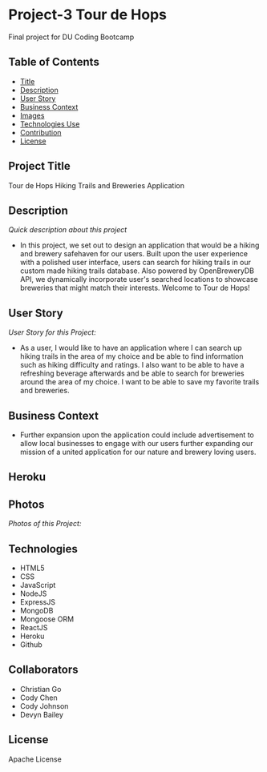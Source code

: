 # Project-3 Tour de Hops

Final project for DU Coding Bootcamp

## Table of Contents

- [Title](#title)
- [Description](#description)
- [User Story](#story)
- [Business Context](#context)
- [Images](#photos)
- [Technologies Use](#technology)
- [Contribution](#contribution)
- [License](#license)

## Project Title

Tour de Hops Hiking Trails and Breweries Application

## Description

_Quick description about this project_

- In this project, we set out to design an application that would be a hiking and brewery safehaven for our users. Built upon the user experience with a polished user interface, users can search for hiking trails in our custom made hiking trails database. Also powered by OpenBreweryDB API, we dynamically incorporate user's searched locations to showcase breweries that might match their interests. Welcome to Tour de Hops!

## User Story

_User Story for this Project:_

- As a user, I would like to have an application where I can search up hiking trails in the area of my choice and be able to find information such as hiking difficulty and ratings. I also want to be able to have a refreshing beverage afterwards and be able to search for breweries around the area of my choice. I want to be able to save my favorite trails and breweries.

## Business Context

- Further expansion upon the application could include advertisement to allow local businesses to engage with our users further expanding our mission of a united application for our nature and brewery loving users.

## Heroku

## Photos

_Photos of this Project:_

## Technologies

- HTML5
- CSS
- JavaScript
- NodeJS
- ExpressJS
- MongoDB
- Mongoose ORM
- ReactJS
- Heroku
- Github

## Collaborators

- Christian Go
- Cody Chen
- Cody Johnson
- Devyn Bailey

## License

Apache License
